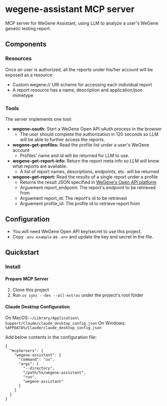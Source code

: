 # wegene-assistant MCP server

MCP server for WeGene Assistant, using LLM to analyze a user's WeGene genetic testing report.

## Components

### Resources

Once an user is authorized, all the reports under his/her account will be exposed as a resource:
- Custom wegene:// URI scheme for accessing each individual report
- A report resource has a name, description and application/json mimetype


### Tools

The server implements one tool:
- **wegene-oauth:** Start a WeGene Open API oAuth process in the browser
  - The user should complete the authorization in 120 seconds so LLM will be able to further access the reports.
- **wegene-get-profiles:** Read the profile list under a user's WeGene account
  - Profiles' name and id will be returned for LLM to use.
- **wegene-get-report-info:** Return the report meta info so LLM will know what reports are available.
  - A list of report names, descriptions, endpoints, etc. will be returned
- **wegene-get-report:** Read the results of a single report under a profile
  - Returns the result JSON specified in [WeGene's Open API platform](https://api.wegene.com)
  - Arguement report_endpoint: The report's endpoint to be retrieved from
  - Arguement report_id: The report's id to be retrieved
  - Arguement profile_id: The profile id to retrieve report from

## Configuration

- You will need WeGene Open API key/secret to use this project.
- Copy `.env.example` as `.env` and update the key and secret in the file.

## Quickstart

### Install

#### Prepare MCP Server

1. Clone this project
2. Run `uv sync --dev --all-extras` under the project's root folder

#### Claude Desktop Configuration

On MacOS: `~/Library/Application\ Support/Claude/claude_desktop_config.json`
On Windows: `%APPDATA%/Claude/claude_desktop_config.json`

Add below contents in the configuration file:

```
{
  "mcpServers": {
    "wegene-assistant": {
      "command": "uv",
      "args": [
        "--directory",
        "/path/to/wegene-assistant",
        "run",
        "wegene-assistant"
      ]
    }
  }
}
```
